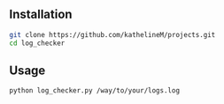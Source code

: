 ## Installation
```bash
git clone https://github.com/kathelineM/projects.git
cd log_checker
```

## Usage
```bash
python log_checker.py /way/to/your/logs.log
```
